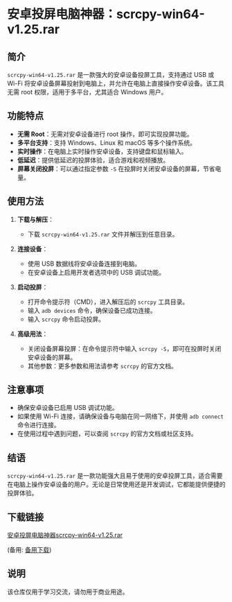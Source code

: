 # 安卓投屏电脑神器：scrcpy-win64-v1.25.rar

## 简介
`scrcpy-win64-v1.25.rar` 是一款强大的安卓设备投屏工具，支持通过 USB 或 Wi-Fi 将安卓设备屏幕投射到电脑上，并允许在电脑上直接操作安卓设备。该工具无需 root 权限，适用于多平台，尤其适合 Windows 用户。

## 功能特点
- **无需 Root**：无需对安卓设备进行 root 操作，即可实现投屏功能。
- **多平台支持**：支持 Windows、Linux 和 macOS 等多个操作系统。
- **实时操作**：在电脑上实时操作安卓设备，支持键盘和鼠标输入。
- **低延迟**：提供低延迟的投屏体验，适合游戏和视频播放。
- **屏幕关闭投屏**：可以通过指定参数 `-S` 在投屏时关闭安卓设备的屏幕，节省电量。

## 使用方法
1. **下载与解压**：
   - 下载 `scrcpy-win64-v1.25.rar` 文件并解压到任意目录。

2. **连接设备**：
   - 使用 USB 数据线将安卓设备连接到电脑。
   - 在安卓设备上启用开发者选项中的 USB 调试功能。

3. **启动投屏**：
   - 打开命令提示符（CMD），进入解压后的 `scrcpy` 工具目录。
   - 输入 `adb devices` 命令，确保设备已成功连接。
   - 输入 `scrcpy` 命令启动投屏。

4. **高级用法**：
   - 关闭设备屏幕投屏：在命令提示符中输入 `scrcpy -S`，即可在投屏时关闭安卓设备的屏幕。
   - 其他参数：更多参数和用法请参考 `scrcpy` 的官方文档。

## 注意事项
- 确保安卓设备已启用 USB 调试功能。
- 如果使用 Wi-Fi 连接，请确保设备与电脑在同一网络下，并使用 `adb connect` 命令进行连接。
- 在使用过程中遇到问题，可以查阅 `scrcpy` 的官方文档或社区支持。

## 结语
`scrcpy-win64-v1.25.rar` 是一款功能强大且易于使用的安卓投屏工具，适合需要在电脑上操作安卓设备的用户。无论是日常使用还是开发调试，它都能提供便捷的投屏体验。

## 下载链接
[安卓投屏电脑神器scrcpy-win64-v1.25.rar](https://pan.quark.cn/s/a913d9d10332) 

(备用: [备用下载](https://pan.baidu.com/s/1ThLIhQoEaqoeJOaOwLqBcw?pwd=1234))

## 说明

该仓库仅用于学习交流，请勿用于商业用途。
